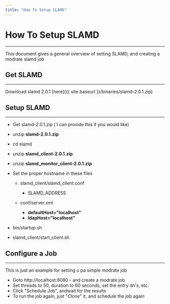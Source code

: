```yaml
---
title: "How To Setup SLAMD"
---
```


# How To Setup SLAMD
----------------

This document gives a general overview of setting SLAMD, and creating a modrate slamd job

## Get SLAMD
------------

Download slamd 2.0.1 [here]({{ site.baseurl }}/binaries/slamd-2.0.1.zip)

## Setup SLAMD
--------

- Get slamd-2.0.1.zip  ( I can provide this if you would like)
- unzip **slamd-2.0.1.zip**
- cd slamd
- unzip **slamd_client-2.0.1.zip**
- unzip **slamd_monitor_client-2.0.1.zip**
- Set the proper hostname in these files

    - slamd_client/slamd_client.conf
        - SLAMD_ADDRESS

    - conf/server.xml
        - **defaultHost="localhost"**
        - **ldapHost="localhost"**

- bin/startup.sh
- slamd_client/start_client.sh


## Configure a Job
---------------------

This is just an example for setting u pa simple modrate job

- Goto http://localhost:8080 - and create a modrate job
- Set threads to 50, duration to 60 seconds, set the entry dn's, etc. 
- Click "Schedule Job", andwait for the results
- To run the job again, just "*Clone*" it, and schedule the job again
